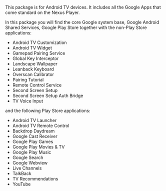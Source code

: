This package is for Android TV devices. It includes all the Google Apps that come standard on the Nexus Player.

In this package you will find the core Google system base, Google Android Shared Services, Google Play Store together with the non-Play Store applications:

* Android TV Customization
* Android TV Widget
* Gamepad Pairing Service
* Global Key Interceptor
* Landscape Wallpaper
* Leanback Keyboard
* Overscan Calibrator
* Pairing Tutorial
* Remote Control Service
* Second Screen Setup
* Second Screen Setup Auth Bridge
* TV Voice Input

and the following Play Store applications:
* Android TV Launcher
* Android TV Remote Control
* Backdrop Daydream
* Google Cast Receiver
* Google Play Games
* Google Play Movies & TV
* Google Play Music
* Google Search
* Google Webview
* Live Channels
* TalkBack
* TV Recommendations
* YouTube